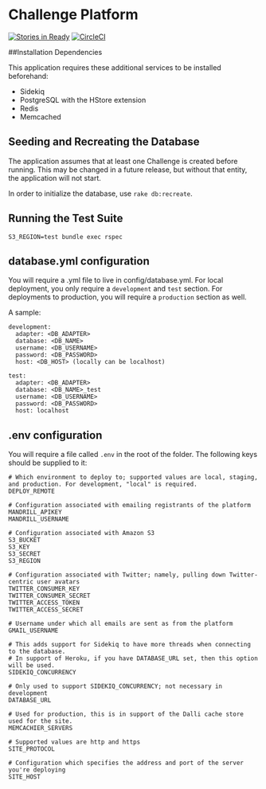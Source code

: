 # Challenge Platform

[![Stories in Ready](https://badge.waffle.io/RedesignChallenge/challenge-platform.svg?label=ready&title=Ready)](http://waffle.io/RedesignChallenge/challenge-platform)
[![CircleCI](https://circleci.com/gh/RedesignChallenge/challenge-platform/tree/master.svg?style=svg)](https://circleci.com/gh/RedesignChallenge/challenge-platform/tree/master)

##Installation Dependencies

This application requires these additional services to be installed beforehand:

 - Sidekiq
 - PostgreSQL with the HStore extension
 - Redis
 - Memcached

## Seeding and Recreating the Database

The application assumes that at least one Challenge is created before running.  This may be changed in a future release, but without that entity, the application will not start.

In order to initialize the database, use `rake db:recreate`.

## Running the Test Suite

```S3_REGION=test bundle exec rspec```

## database.yml configuration

You will require a .yml file to live in config/database.yml.  For local deployment, you only require a `development` and `test` section.  For deployments to production, you will require a `production` section as well.

A sample:

    development:
      adapter: <DB_ADAPTER>
      database: <DB_NAME>
      username: <DB_USERNAME>
      password: <DB_PASSWORD>
      host: <DB_HOST> (locally can be localhost)

    test:
      adapter: <DB_ADAPTER>
      database: <DB_NAME>_test
      username: <DB_USERNAME>
      password: <DB_PASSWORD>
      host: localhost

## .env configuration

You will require a file called `.env` in the root of the folder.  The following keys should be supplied to it:

    # Which environment to deploy to; supported values are local, staging, and production. For development, "local" is required.
    DEPLOY_REMOTE

    # Configuration associated with emailing registrants of the platform
    MANDRILL_APIKEY
    MANDRILL_USERNAME

    # Configuration associated with Amazon S3
    S3_BUCKET
    S3_KEY
    S3_SECRET
    S3_REGION

    # Configuration associated with Twitter; namely, pulling down Twitter-centric user avatars
    TWITTER_CONSUMER_KEY
    TWITTER_CONSUMER_SECRET
    TWITTER_ACCESS_TOKEN
    TWITTER_ACCESS_SECRET

    # Username under which all emails are sent as from the platform
    GMAIL_USERNAME

    # This adds support for Sidekiq to have more threads when connecting to the database.
    # In support of Heroku, if you have DATABASE_URL set, then this option will be used.
    SIDEKIQ_CONCURRENCY

    # Only used to support SIDEKIQ_CONCURRENCY; not necessary in development
    DATABASE_URL

    # Used for production, this is in support of the Dalli cache store used for the site.
    MEMCACHIER_SERVERS

    # Supported values are http and https
    SITE_PROTOCOL

    # Configuration which specifies the address and port of the server you're deploying
    SITE_HOST